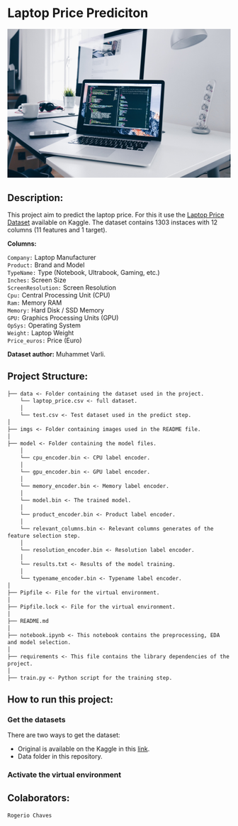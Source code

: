 # Laptop Price Prediciton

![Laptop Price Prediciton](/imgs/laptop-homepage.jpg "Laptop Price Prediciton")

## Description:

This project aim to predict the laptop price. For this it use the [Laptop Price Dataset](https://www.kaggle.com/datasets/muhammetvarl/laptop-price) available on Kaggle. The dataset contains 1303 instaces with 12 columns (11 features and 1 target).

**Columns:**

`Company:` Laptop Manufacturer</br>
`Product:` Brand and Model</br>
`TypeName:` Type (Notebook, Ultrabook, Gaming, etc.)</br>
`Inches:` Screen Size</br>
`ScreenResolution:` Screen Resolution</br>
`Cpu:` Central Processing Unit (CPU)</br>
`Ram:` Memory RAM</br>
`Memory:` Hard Disk / SSD Memory</br>
`GPU:` Graphics Processing Units (GPU)</br>
`OpSys:` Operating System</br>
`Weight:` Laptop Weight</br>
`Price_euros:` Price (Euro)

**Dataset author:** Muhammet Varli.

## Project Structure:

	├── data <- Folder containing the dataset used in the project.
		└── laptop_price.csv <- full dataset.
		│
		└── test.csv <- Test dataset used in the predict step.
	│ 
	├── imgs <- Folder containing images used in the README file.
	│ 
	├── model <- Folder containing the model files.
		│
		└── cpu_encoder.bin <- CPU label encoder.
		│
		└── gpu_encoder.bin <- GPU label encoder.
		│
		└── memory_encoder.bin <- Memory label encoder.
		│
		└── model.bin <- The trained model.
		│
		└── product_encoder.bin <- Product label encoder.
		│
		└── relevant_columns.bin <- Relevant columns generates of the feature selection step.
		│
		└── resolution_encoder.bin <- Resolution label encoder.
		│
		└── results.txt <- Results of the model training.
		│
		└── typename_encoder.bin <- Typename label encoder.
	│ 
	├── Pipfile <- File for the virtual environment.
	│ 
	├── Pipfile.lock <- File for the virtual environment.
	│ 
	├── README.md
	│ 
	├── notebook.ipynb <- This notebook contains the preprocessing, EDA and model selection.
	│ 
	├── requirements <- This file contains the library dependencies of the project.
	│ 
	├── train.py <- Python script for the training step.


## How to run this project:

### Get the datasets

There are two ways to get the dataset:

- Original is available on the Kaggle in this <a href="https://www.kaggle.com/datasets/muhammetvarl/laptop-price">link</a>.
- Data folder in this repository.

### Activate the virtual environment


## Colaborators:

`Rogerio Chaves`
